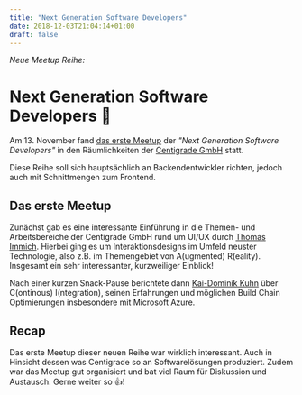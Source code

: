 ```yaml
---
title: "Next Generation Software Developers"
date: 2018-12-03T21:04:14+01:00
draft: false
---
```


_Neue Meetup Reihe:_
# Next Generation Software Developers 🎉

Am 13. November fand [das erste Meetup](https://www.meetup.com/de-DE/Next-Generation-Software-Developers/events/255664735/) der _"Next Generation Software Developers"_ in den Räumlichkeiten der [Centigrade GmbH](https://www.centigrade.de) statt.

Diese Reihe soll sich hauptsächlich an Backendentwickler richten, jedoch auch mit Schnittmengen zum Frontend.

## Das erste Meetup

Zunächst gab es eine interessante Einführung in die Themen- und Arbeitsbereiche der Centigrade GmbH rund um UI/UX durch [Thomas Immich](https://twitter.com/thomasimmich). Hierbei ging es um Interaktionsdesigns im Umfeld neuster Technologie, also z.B. im Themengebiet von A(ugmented) R(eality). Insgesamt ein sehr interessanter, kurzweiliger Einblick!

Nach einer kurzen Snack-Pause berichtete dann [Kai-Dominik Kuhn](https://www.linkedin.com/in/kdkuhn) über C(ontinous) I(ntegration), seinen Erfahrungen und möglichen Build Chain Optimierungen insbesondere mit Microsoft Azure.

## Recap

Das erste Meetup dieser neuen Reihe war wirklich interessant. Auch in Hinsicht dessen was Centigrade so an Softwarelösungen produziert. Zudem war das Meetup gut organisiert und bat viel Raum für Diskussion und Austausch. Gerne weiter so 👍!




